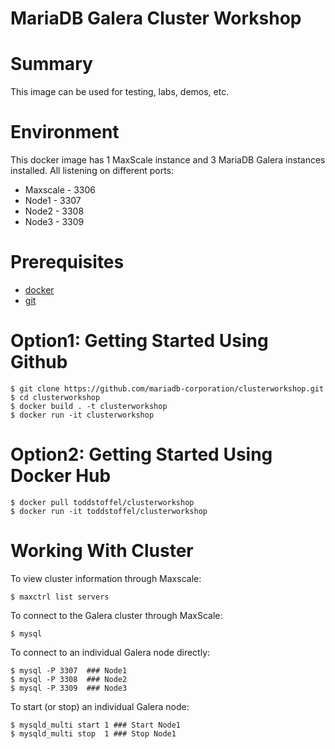 # MariaDB Galera Cluster Workshop

# Summary #
This image can be used for testing, labs, demos, etc.

# Environment #
This docker image has 1 MaxScale instance and 3 MariaDB Galera instances installed. All listening on different ports:

* Maxscale - 3306
* Node1 - 3307
* Node2 - 3308
* Node3 - 3309

# Prerequisites #

* [docker](https://www.docker.com/products/docker-desktop)
* [git](https://git-scm.com/downloads)

# Option1: Getting Started Using Github #
```
$ git clone https://github.com/mariadb-corporation/clusterworkshop.git
$ cd clusterworkshop
$ docker build . -t clusterworkshop
$ docker run -it clusterworkshop
```
# Option2: Getting Started Using Docker Hub #
```
$ docker pull toddstoffel/clusterworkshop
$ docker run -it toddstoffel/clusterworkshop
```

# Working With Cluster #

To view cluster information through Maxscale:

```
$ maxctrl list servers
```

To connect to the Galera cluster through MaxScale:

```
$ mysql
```

To connect to an individual Galera node directly:

```
$ mysql -P 3307  ### Node1
$ mysql -P 3308  ### Node2
$ mysql -P 3309  ### Node3
```

To start (or stop) an individual Galera node:
```
$ mysqld_multi start 1 ### Start Node1
$ mysqld_multi stop  1 ### Stop Node1
```
